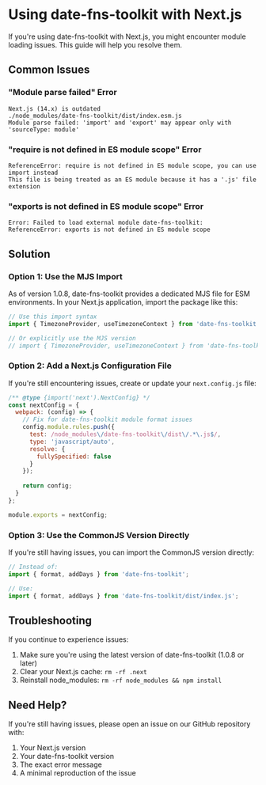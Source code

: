 # Using date-fns-toolkit with Next.js

If you're using date-fns-toolkit with Next.js, you might encounter module loading issues. This guide will help you resolve them.

## Common Issues

### "Module parse failed" Error

```
Next.js (14.x) is outdated
./node_modules/date-fns-toolkit/dist/index.esm.js
Module parse failed: 'import' and 'export' may appear only with 'sourceType: module'
```

### "require is not defined in ES module scope" Error

```
ReferenceError: require is not defined in ES module scope, you can use import instead
This file is being treated as an ES module because it has a '.js' file extension
```

### "exports is not defined in ES module scope" Error

```
Error: Failed to load external module date-fns-toolkit: ReferenceError: exports is not defined in ES module scope
```

## Solution

### Option 1: Use the MJS Import

As of version 1.0.8, date-fns-toolkit provides a dedicated MJS file for ESM environments. In your Next.js application, import the package like this:

```javascript
// Use this import syntax
import { TimezoneProvider, useTimezoneContext } from 'date-fns-toolkit';

// Or explicitly use the MJS version
// import { TimezoneProvider, useTimezoneContext } from 'date-fns-toolkit/dist/index.mjs';
```

### Option 2: Add a Next.js Configuration File

If you're still encountering issues, create or update your `next.config.js` file:

```javascript
/** @type {import('next').NextConfig} */
const nextConfig = {
  webpack: (config) => {
    // Fix for date-fns-toolkit module format issues
    config.module.rules.push({
      test: /node_modules\/date-fns-toolkit\/dist\/.*\.js$/,
      type: 'javascript/auto',
      resolve: {
        fullySpecified: false
      }
    });
    
    return config;
  }
};

module.exports = nextConfig;
```

### Option 3: Use the CommonJS Version Directly

If you're still having issues, you can import the CommonJS version directly:

```javascript
// Instead of:
import { format, addDays } from 'date-fns-toolkit';

// Use:
import { format, addDays } from 'date-fns-toolkit/dist/index.js';
```

## Troubleshooting

If you continue to experience issues:

1. Make sure you're using the latest version of date-fns-toolkit (1.0.8 or later)
2. Clear your Next.js cache: `rm -rf .next`
3. Reinstall node_modules: `rm -rf node_modules && npm install`

## Need Help?

If you're still having issues, please open an issue on our GitHub repository with:

1. Your Next.js version
2. Your date-fns-toolkit version
3. The exact error message
4. A minimal reproduction of the issue 